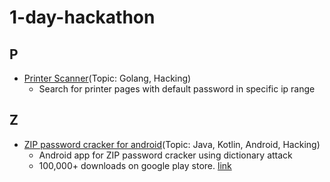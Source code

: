 # 1-day-hackathon

## P
- [Printer Scanner](https://github.com/junsooo/Printer-Scanner)(Topic: Golang, Hacking)
  - Search for printer pages with default password in specific ip range

## Z
- [ZIP password cracker for android](https://github.com/junsooo/ZIP-password-cracker)(Topic: Java, Kotlin, Android, Hacking)
  - Android app for ZIP password cracker using dictionary attack
  - 100,000+ downloads on google play store. [link](https://play.google.com/store/apps/details?id=com.better_life.zip_password_cracker&hl=ko&gl=US)
